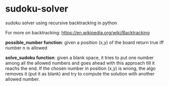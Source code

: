 # sudoku-solver

sudoku solver using recursive backtracking in python

For more on backtracking: https://en.wikipedia.org/wiki/Backtracking

**possible_number function**: given a position (x,y) of the board return true iff number n is allowed

**solve_sudoku function**: given a blank space, it tries to put one number among all the allowed numbers and goes ahead with this approach till it reachs the end. If the chosen number in position (x,y) is wrong, the algo removes it (put it as blank) and try to compute the solution with another allowed number. 
